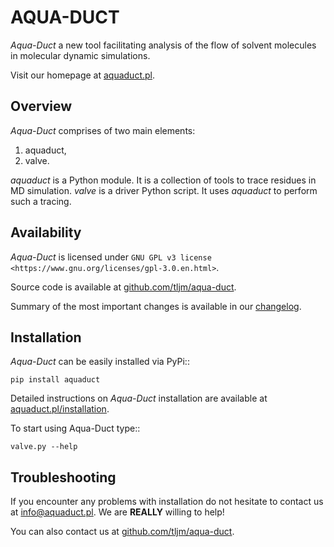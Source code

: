 AQUA-DUCT
=========

*Aqua-Duct* a new tool facilitating analysis of the flow of solvent
molecules in molecular dynamic simulations.

Visit our homepage at [aquaduct.pl](http://aquaduct.pl/).

## Overview

*Aqua-Duct* comprises of two main elements:

1.  aquaduct,
2.  valve.

*aquaduct* is a Python module. It is a collection of tools to trace
residues in MD simulation. *valve* is a driver Python script. It uses
*aquaduct* to perform such a tracing.

## Availability

*Aqua-Duct* is licensed under
`GNU GPL v3 license <https://www.gnu.org/licenses/gpl-3.0.en.html>`.

Source code is available at [github.com/tljm/aqua-duct](https://github.com/tljm/aqua-duct).

Summary of the most important changes is available in our [changelog](docs/source/changelog.rst).

## Installation

*Aqua-Duct* can be easily installed via PyPi::

    pip install aquaduct

Detailed instructions on *Aqua-Duct* installation are available at
[aquaduct.pl/installation](http://www.aquaduct.pl/installation/).

To start using Aqua-Duct type::

    valve.py --help

## Troubleshooting

If you encounter any problems with installation do not hesitate to
contact us at [info@aquaduct.pl](mailto:info@aquaduct.pl?subject=Aqua-Duct). We are **REALLY** willing to help!

You can also contact us at [github.com/tljm/aqua-duct](https://github.com/tljm/aqua-duct).

